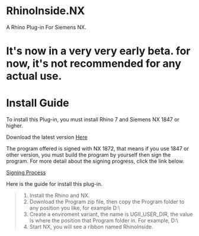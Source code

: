 # RhinoInside.NX
A Rhino Plug-in For Siemens NX.

# It's now in a very very early beta. for now, it's not recommended for any actual use.

# Install Guide
To install this Plug-in, you must install Rhino 7 and Siemens NX 1847 or higher.

Download the latest version [Here](https://github.com/zcstkhk/RhinoInside.NX/releases/)

The program offered is signed with NX 1872, that means if you use 1847 or other version, you must build the program by yourself then sign the program. For more detail about the signing progress, click the link below.

[Signing Process](https://docs.plm.automation.siemens.com/tdoc/nx/1847/nx_api/#uid:signing_process)

Here is the guide for install this plug-in.

>1. Install the Rhino and NX.
>2. Download the Program zip file, then copy the Program folder to any position you like, for example D:\\
>3. Create a enviroment variant, the name is UGII_USER_DIR, the value is where the position that Program folder in. For example, D:\\
>4. Start NX, you will see a ribbon named RhinoInside.